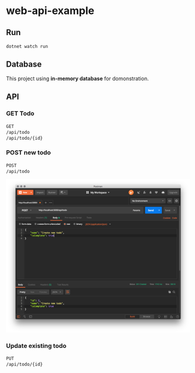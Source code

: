 # web-api-example

## Run

```
dotnet watch run
```

## Database

This project using **in-memory database** for domonstration.

## API

### GET Todo

```
GET
/api/todo
/api/todo/{id}
```

### POST new todo

```
POST
/api/todo
```

![POST method](https://github.com/iamgoangle/dotnet-core-webapi-example/blob/master/web-api-example/README/Postman.png?raw=true)

### Update existing todo

```
PUT
/api/todo/{id}
```
